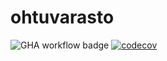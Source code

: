 # ohtuvarasto

![GHA workflow badge](https://github.com/ranven/ohtuvarasto/workflows/CI/badge.svg) [![codecov](https://codecov.io/gh/ranven/ohtuvarasto/graph/badge.svg?token=934QXUA7NS)](https://codecov.io/gh/ranven/ohtuvarasto)
